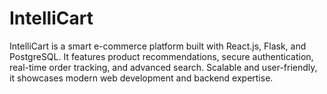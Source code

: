 # IntelliCart
IntelliCart is a smart e-commerce platform built with React.js, Flask, and PostgreSQL. It features product recommendations, secure authentication, real-time order tracking, and advanced search. Scalable and user-friendly, it showcases modern web development and backend expertise.
